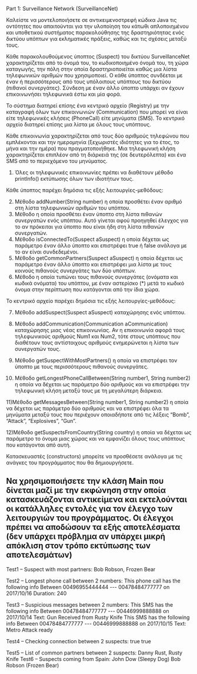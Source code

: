 
Part 1: Surveillance Network (SurveillanceNet)

Καλείστε να μοντελοποιήσετε σε αντικειμενοστρεφή κώδικα Java τις οντότητες που απαιτούνται για την υλοποίηση του κάτωθι απλοποιημένου και υποθετικού συστήματος παρακολούθησης της δραστηριότητας ενός δικτύου υπόπτων για εκληματικές πράξεις, καθώς και τις σχέσεις μεταξύ τους.

Κάθε παρακολουθούμενος ύποπτος (Suspect) του δικτύου SurveillanceNet χαρακτηρίζεται από το όνομά του, το κωδικοποιημένο όνομά του, τη χώρα καταγωγής, την πόλη στην οποία δραστηριοποιείται καθώς μια λίστα τηλεφωνικών αριθμών που χρησιμοποιεί. Ο κάθε ύποπτος συνδέεται με έναν ή περισσότερους από τους υπόλοιπους υπόπτους του δικτύου (πιθανοί συνεργάτες). Σύνδεση με έναν άλλο ύποπτο υπάρχει αν έχουν επικοινωνήσει τηλεφωνικά έστω και μία φορά.

Το σύστημα διατηρεί επίσης ένα κεντρικό αρχείο (Registry) με την καταγραφή όλων των επικοινωνιών (Communication) που μπορεί να είναι είτε τηλεφωνικές κλήσεις (PhoneCall) είτε μηνύματα (SMS). To κεντρικό αρχείο διατηρεί επίσης μια λίστα με όλους τους υπόπτους.

Κάθε επικοινωνία χαρακτηρίζεται από τους δύο αριθμούς τηλεφώνου που εμπλέκονται και την ημερομηνία (ξεχωριστές ιδιότητες για το έτος, το μήνα και την ημέρα) που πραγματοποιήθηκε. Μια τηλεφωνική κλήση χαρακτηρίζεται επιπλέον από τη διάρκειά της (σε δευτερόλεπτα) και ένα SMS από το περιεχόμενο του μηνύματος.

  1) Όλες οι τηλεφωνικές επικοινωνίες πρέπει να διαθέτουν μέθοδο printInfo() εκτύπωσης όλων των ιδιοτήτων τους.
  
Κάθε ύποπτος παρέχει δημόσια τις εξής λειτουργίες-μεθόδους:

  2) Μέθοδο addNumber(String number) η οποία προσθέτει έναν αριθμό στη λίστα τηλεφωνικών αριθμών του υπόπτου.
  3) Μέθοδο η οποία προσθέτει έναν ύποπτο στη λίστα πιθανών συνεργατών ενός υπόπτου. Αυτό γίνεται αφού προηγηθεί έλεγχος για το αν      πρόκειται για ύποπτο που είναι ήδη στη λίστα πιθανών συνεργατών.
  4) Μέθοδο isConnectedTo(Suspect aSuspect) η οποία δέχεται ως παράμετρο έναν άλλο ύποπτο και επιστρέφει true ή false ανάλογα με        το αν είναι συνδεδεμένοι.
  5) Μέθοδο getCommonPartners(Suspect aSuspect) η οποία δέχεται ως παράμετρο έναν άλλο ύποπτο και επιστρέφει μια λίστα με τους          κοινούς πιθανούς συνεργάτες των δύο υπόπτων.
  6) Μέθοδο η οποία τυπώνει τους πιθανούς συνεργάτες (ονόματα και κωδικά ονόματα) του υπόπτου, με έναν αστερίσκο (*) μετά το            κωδικό όνομα στην περίπτωση που κατάγονται από την ίδια χώρα.
  
Το κεντρικό αρχείο παρέχει δημόσια τις εξής λειτουργίες-μεθόδους:

  7) Μέθοδο addSuspect(Suspect aSuspect) καταχώρησης ενός υπόπτου.
  
  8) Μέθοδο addCommunication(Communication aCommunication) καταχώρησης μιας νέας επικοινωνίας. Αν η επικοινωνία αφορά τους              τηλεφωνικούς αριθμούς Num1 και Num2, τότε στους υπόπτους που διαθέτουν τους αντίστοιχους αριθμούς ενημερώνεται η λίστα των        συνεργατών τους.
  
  9) Μέθοδο getSuspectWithMostPartners() η οποία να επιστρέφει τον ύποπτο με τους περισσότερους πιθανούς συνεργάτες.
  
 10) Μέθοδο getLongestPhoneCallBetween(String number1, String number2) η οποία να δέχεται ως παράμετρο δύο αριθμούς και να              επιστρέφει την τηλεφωνική κλήση μεταξύ τους με τη μεγαλύτερη διάρκεια.
 
 11)Μέθοδο getMessagesBetween(String number1, String number2) η οποία να δέχεται ως παράμετρο δύο αριθμούς και να επιστρέφει όλα        τα μηνύματα μεταξύ τους που περιέχουν οποιαδήποτε από τις λέξεις “Bomb”, “Attack”, “Explosives”, “Gun”.
 
 12)Μέθοδο getSuspectsFromCountry(String country) η οποία να δέχεται ως παράμετρο το όνομα μιας χώρας και να εμφανίζει όλους τους     υπόπτους που κατάγονται από αυτή.
 
 
Κατασκευαστές (constructors) μπορείτε να προσθέσετε ανάλογα με τις ανάγκες του προγράμματος που θα δημιουργήσετε.

Να χρησιμοποιήσετε την κλάση Main που δίνεται μαζί με την εκφώνηση στην οποία κατασκευάζονται
αντικείμενα και εκτελούνται οι κατάλληλες εντολές για τον έλεγχο των λειτουργιών του προγράμματος.
Οι έλεγχοι πρέπει να αποδώσουν τα εξής αποτελέσματα (δεν υπάρχει πρόβλημα αν υπάρχει μικρή
απόκλιση στον τρόπο εκτύπωσης των αποτελεσμάτων)
--------------------------------------------------------------
Test1 – Suspect with most partners: Bob Robson, Frozen Bear

Test2 – Longest phone call between 2 numbers:
This phone call has the following info
Between 00496955444444 --- 00478484777777
on 2017/10/16
Duration: 240

Test3 – Suspicious messages between 2 numbers:
This SMS has the following info
Between 00478484777777 --- 00446999888888
on 2017/10/14
Text: Gun Received from Rusty Knife
This SMS has the following info
Between 00478484777777 --- 00446999888888
on 2017/10/15
Text: Metro Attack ready

Test4 – Checking connection between 2 suspects:
true
true

Test5 – List of common partners between 2 suspects:
Danny Rust, Rusty Knife
Test6 – Suspects coming from Spain:
John Dow (Sleepy Dog)
Bob Robson (Frozen Bear)
